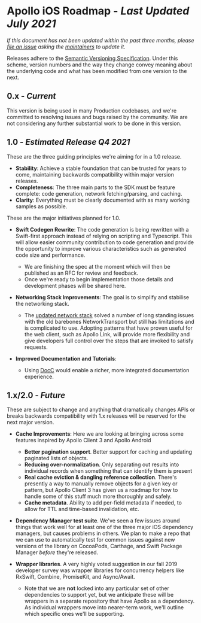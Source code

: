 # Apollo iOS Roadmap - _Last Updated July 2021_

_If this document has not been updated within the past three months, please [file an issue](https://github.com/apollographql/apollo-ios/issues/new/choose) asking the [maintainers](https://github.com/apollographql/apollo-ios#maintainers) to update it._

Releases adhere to the [Semantic Versioning Specification](https://semver.org/). Under this scheme, version numbers and the way they change convey meaning about the underlying code and what has been modified from one version to the next.

## 0.x - _Current_

This version is being used in many Production codebases, and we're committed to resolving issues and bugs raised by the community. We are not considering any further substantial work to be done in this version.

## 1.0 - _Estimated Release Q4 2021_

These are the three guiding principles we're aiming for in a 1.0 release.
- **Stability**: Achieve a stable foundation that can be trusted for years to come, maintaining backwards compatibility within major version releases.
- **Completeness**: The three main parts to the SDK must be feature complete: code generation, network fetching/parsing, and caching.
- **Clarity**: Everything must be clearly documented with as many working samples as possible.

These are the major initiatives planned for 1.0.
- **Swift Codegen Rewrite**: The code generation is being rewritten with a Swift-first approach instead of relying on scripting and Typescript. This will allow easier community contribution to code generation and provide the opportunity to improve various characteristics such as generated code size and performance.
    - We are finishing the spec at the moment which will then be published as an RFC for review and feedback.
    - Once we're ready to begin implementation those details and development phases will be shared here.

- **Networking Stack Improvements**: The goal is to simplify and stabilise the networking stack.
    - The [updated network stack](https://github.com/apollographql/apollo-ios/issues/1340) solved a number of long standing issues with the old barebones NetworkTransport but still has limitations and is complicated to use. Adopting patterns that have proven useful for the web client, such as Apollo Link, will provide more flexibility and give developers full control over the steps that are invoked to satisfy requests.

- **Improved Documentation and Tutorials**:
    - Using [DocC](https://developer.apple.com/documentation/docc) would enable a richer, more integrated documentation experience.

## 1.x/2.0 - _Future_

These are subject to change and anything that dramatically changes APIs or breaks backwards compatibility with 1.x releases will be reserved for the next major version.

- **Cache Improvements**: Here we are looking at bringing across some features inspired by Apollo Client 3 and Apollo Android 
    - **Better pagination support**. Better support for caching and updating paginated lists of objects. 
    - **Reducing over-normalization**. Only separating out results into individual records when something that can identify them is present
    - **Real cache eviction & dangling reference collection**. There's presently a way to manually remove objects for a given key or pattern, but Apollo Client 3 has given us a roadmap for how to handle some of this stuff much more thoroughly and safely. 
    - **Cache metadata**. Ability to add per-field metadata if needed, to allow for TTL and time-based invalidation, etc.

- **Dependency Manager test suite**. We've seen a few issues around things that work well for at least one of the three major iOS dependency managers, but causes problems in others. We plan to make a repo that we can use to automatically test for common issues against new versions of the library on CocoaPods, Carthage, and Swift Package Manager *before* they're released.

- **Wrapper libraries**. A very highly voted suggestion in our fall 2019 developer survey was wrapper libraries for concurrency helpers like RxSwift, Combine, PromiseKit, and Async/Await. 
    - Note that we are **not** locked into any particular set of other dependencies to support yet, but we anticipate these will be wrappers in a separate repository that have Apollo as a dependency. As individual wrappers move into nearer-term work, we'll outline which specific ones we'll be supporting.
